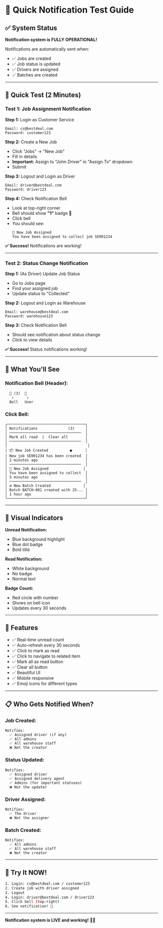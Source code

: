 # 🔔 Quick Notification Test Guide

## ✅ System Status

**Notification system is FULLY OPERATIONAL!** 

Notifications are automatically sent when:
- ✅ Jobs are created
- ✅ Job status is updated
- ✅ Drivers are assigned
- ✅ Batches are created

---

## 🧪 Quick Test (2 Minutes)

### **Test 1: Job Assignment Notification**

**Step 1:** Login as Customer Service
```
Email: cs@bestdeal.com
Password: customer123
```

**Step 2:** Create a New Job
- Click "Jobs" → "New Job"
- Fill in details
- **Important:** Assign to "John Driver" in "Assign To" dropdown
- Submit

**Step 3:** Logout and Login as Driver
```
Email: driver@bestdeal.com
Password: driver123
```

**Step 4:** Check Notification Bell
- Look at top-right corner
- Bell should show **"1"** badge 🔴
- Click bell
- You should see:
  ```
  👤 New Job Assigned
  You have been assigned to collect job SE001234
  ```

**✅ Success!** Notifications are working!

---

### **Test 2: Status Change Notification**

**Step 1:** (As Driver) Update Job Status
- Go to Jobs page
- Find your assigned job
- Update status to "Collected"

**Step 2:** Logout and Login as Warehouse
```
Email: warehouse@bestdeal.com
Password: warehouse123
```

**Step 3:** Check Notification Bell
- Should see notification about status change
- Click to view details

**✅ Success!** Status notifications working!

---

## 🎯 What You'll See

### **Notification Bell (Header):**
```
  🔔 (3)  👤
   ↑      ↑
  Bell   User
```

### **Click Bell:**
```
┌────────────────────────────────────┐
│ Notifications              (3)     │
│ ─────────────────────────────────  │
│ Mark all read  |  Clear all        │
│ ─────────────────────────────────  │
│                                     │
│ 📦 New Job Created          ●      │
│ New job SE001234 has been created  │
│ 2 minutes ago                      │
│ ─────────────────────────────────  │
│ 👤 New Job Assigned                │
│ You have been assigned to collect  │
│ 5 minutes ago                      │
│ ─────────────────────────────────  │
│ ⚙️ New Batch Created               │
│ Batch BATCH-001 created with 25... │
│ 1 hour ago                         │
└────────────────────────────────────┘
```

---

## 🎨 Visual Indicators

**Unread Notification:**
- Blue background highlight
- Blue dot badge
- Bold title

**Read Notification:**
- White background
- No badge
- Normal text

**Badge Count:**
- Red circle with number
- Shows on bell icon
- Updates every 30 seconds

---

## 🚀 Features

- ✅ Real-time unread count
- ✅ Auto-refresh every 30 seconds
- ✅ Click to mark as read
- ✅ Click to navigate to related item
- ✅ Mark all as read button
- ✅ Clear all button
- ✅ Beautiful UI
- ✅ Mobile responsive
- ✅ Emoji icons for different types

---

## 📋 Who Gets Notified When?

### **Job Created:**
```
Notifies:
  ✅ Assigned driver (if any)
  ✅ All admins
  ✅ All warehouse staff
  ❌ Not the creator
```

### **Status Updated:**
```
Notifies:
  ✅ Assigned driver
  ✅ Assigned delivery agent
  ✅ Admins (for important statuses)
  ❌ Not the updater
```

### **Driver Assigned:**
```
Notifies:
  ✅ The driver
  ❌ Not the assigner
```

### **Batch Created:**
```
Notifies:
  ✅ All admins
  ✅ All warehouse staff
  ❌ Not the creator
```

---

## 🎯 Try It NOW!

```bash
1. Login: cs@bestdeal.com / customer123
2. Create job with driver assigned
3. Logout
4. Login: driver@bestdeal.com / driver123
5. Click bell (top-right)
6. See notification! 🎉
```

---

**Notification system is LIVE and working!** 🔔🎊


